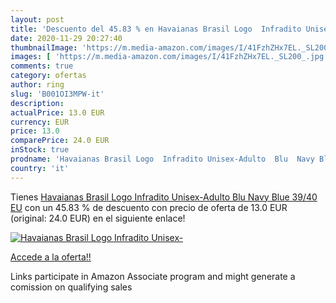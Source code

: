 ```yaml
---
layout: post
title: 'Descuento del 45.83 % en Havaianas Brasil Logo  Infradito Unisex-'
date: 2020-11-29 20:27:40
thumbnailImage: 'https://m.media-amazon.com/images/I/41FzhZHx7EL._SL200_.jpg'
images: [ 'https://m.media-amazon.com/images/I/41FzhZHx7EL._SL200_.jpg' ]
comments: true
category: ofertas
author: ring
slug: 'B001OI3MPW-it'
description:
actualPrice: 13.0 EUR
currency: EUR
price: 13.0
comparePrice: 24.0 EUR
inStock: true
prodname: 'Havaianas Brasil Logo  Infradito Unisex-Adulto  Blu  Navy Blue   39/40 EU'
country: 'it'
---
```


Tienes [Havaianas Brasil Logo  Infradito Unisex-Adulto  Blu  Navy Blue   39/40 EU](https://www.amazon.it/dp/B001OI3MPW/?tag=tolees00-21) con un 45.83 % de descuento con precio de oferta de 13.0 EUR (original: 24.0 EUR) en el siguiente enlace!

[![Havaianas Brasil Logo  Infradito Unisex-](https://m.media-amazon.com/images/I/41FzhZHx7EL._SL200_.jpg)](https://www.amazon.it/dp/B001OI3MPW/?tag=tolees00-21)

[Accede a la oferta!!](https://www.amazon.it/dp/B001OI3MPW/?tag=tolees00-21)

Links participate in Amazon Associate program and might generate a comission on qualifying sales


